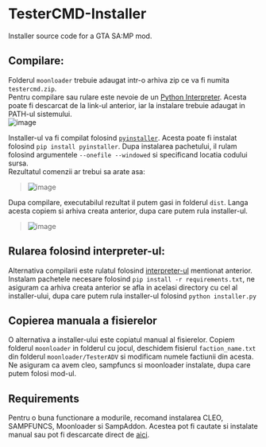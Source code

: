 # TesterCMD-Installer
Installer source code for a GTA SA:MP mod.



## Compilare:
Folderul `moonloader` trebuie adaugat intr-o arhiva zip ce va fi numita `testercmd.zip`.<br>
Pentru compilare sau rulare este nevoie de un [Python Interpreter](https://www.python.org/downloads/). Acesta poate fi descarcat de la link-ul anterior, iar la instalare trebuie adaugat in PATH-ul sistemului.<br>![image](https://user-images.githubusercontent.com/44036462/160235183-4c8c8c78-4fa8-4cbb-9caf-40bafcdc7604.png)<br>

Installer-ul va fi compilat folosind [`pyinstaller`](https://pyinstaller.readthedocs.io/en/stable/). Acesta poate fi instalat folosind `pip install pyinstaller`. Dupa instalarea pachetului, il rulam folosind argumentele `--onefile --windowed` si specificand locatia codului sursa.<br>Rezultatul comenzii ar trebui sa arate asa:<br>
> ![image](https://user-images.githubusercontent.com/44036462/160234794-e35e6673-7754-47e9-8063-1d5ecd8e6302.png)<br>


Dupa compilare, executabilul rezultat il putem gasi in folderul `dist`. Langa acesta copiem si arhiva creata anterior, dupa care putem rula installer-ul.<br>


> ![image](https://user-images.githubusercontent.com/44036462/160234943-0ab964f1-55fd-4cf9-b2c0-6e517c870410.png)


## Rularea folosind interpreter-ul:
Alternativa compilarii este rulatul folosind [interpreter-ul](https://www.python.org/downloads/) mentionat anterior. Instalam pachetele necesare folosind `pip install -r requirements.txt`, ne asiguram ca arhiva creata anterior se afla in acelasi directory cu cel al installer-ului, dupa care putem rula installer-ul folosind `python installer.py` 


## Copierea manuala a fisierelor
O alternativa a installer-ului este copiatul manual al fisierelor. Copiem folderul `moonloader` in folderul cu jocul, deschidem fisierul `faction_name.txt` din folderul `moonloader/TesterADV` si modificam numele factiunii din acesta. Ne asiguram ca avem cleo, sampfuncs si moonloader instalate, dupa care putem folosi mod-ul.


## Requirements
Pentru o buna functionare a modurile, recomand instalarea CLEO, SAMPFUNCS, Moonloader si SampAddon. Acestea pot fi cautate si instalate manual sau pot fi descarcate direct de [aici](https://link.agapeioan.ro/modurisamp).
